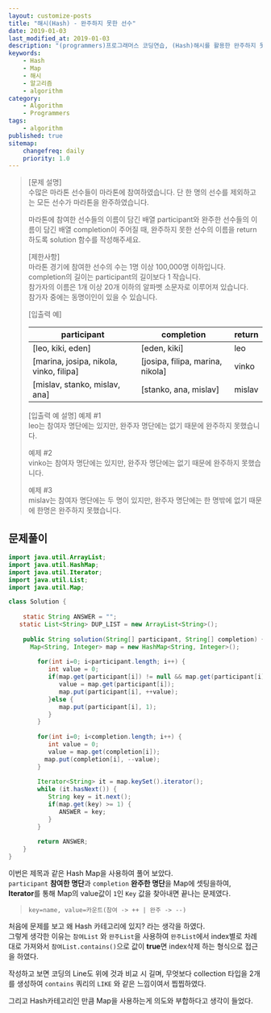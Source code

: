 ```yaml
---
layout: customize-posts
title: "해시(Hash) - 완주하지 못한 선수"
date: 2019-01-03
last_modified_at: 2019-01-03
description: "(programmers)프로그래머스 코딩연습, (Hash)해시를 활용한 완주하지 못한 선수 찾기"
keywords:
    - Hash
    - Map
    - 해시
    - 알고리즘
    - algorithm
category:
    - Algorithm
    - Programmers
tags:
    - algorithm
published: true
sitemap: 
    changefreq: daily
    priority: 1.0
---
```


>[문제 설명]  
>수많은 마라톤 선수들이 마라톤에 참여하였습니다. 단 한 명의 선수를 제외하고는 모든 선수가 마라톤을 완주하였습니다.  
>
>마라톤에 참여한 선수들의 이름이 담긴 배열 participant와 완주한 선수들의 이름이 담긴 배열 completion이 주어질 때, 완주하지 못한 선수의 이름을 return 하도록 solution 함수를 작성해주세요.  
>
>[제한사항]  
>마라톤 경기에 참여한 선수의 수는 1명 이상 100,000명 이하입니다.  
>completion의 길이는 participant의 길이보다 1 작습니다.  
>참가자의 이름은 1개 이상 20개 이하의 알파벳 소문자로 이루어져 있습니다.  
>참가자 중에는 동명이인이 있을 수 있습니다.  
>
>[입출력 예]  
>
>|participant|	completion|	return|
>|-----------|------------|-------|
>|[leo, kiki, eden]|	[eden, kiki]|	leo|
>|[marina, josipa, nikola, vinko, filipa]|	[josipa, filipa, marina, nikola]|	vinko|
>|[mislav, stanko, mislav, ana]	|[stanko, ana, mislav]|	mislav|
>
>[입출력 예 설명]
>예제 #1  
>leo는 참여자 명단에는 있지만, 완주자 명단에는 없기 때문에 완주하지 못했습니다.  
>
>예제 #2  
>vinko는 참여자 명단에는 있지만, 완주자 명단에는 없기 때문에 완주하지 못했습니다.  
>
>예제 #3  
>mislav는 참여자 명단에는 두 명이 있지만, 완주자 명단에는 한 명밖에 없기 때문에 한명은 완주하지 못했습니다.  

## 문제풀이

```java
import java.util.ArrayList;
import java.util.HashMap;
import java.util.Iterator;
import java.util.List;
import java.util.Map;

class Solution {
    
    static String ANSWER = "";
   static List<String> DUP_LIST = new ArrayList<String>();
    
    public String solution(String[] participant, String[] completion) {
      Map<String, Integer> map = new HashMap<String, Integer>();
     
        for(int i=0; i<participant.length; i++) {
           int value = 0;
           if(map.get(participant[i]) != null && map.get(participant[i]) > 0) {
              value = map.get(participant[i]);
              map.put(participant[i], ++value);
           }else {
              map.put(participant[i], 1);
           }
        }
        
        for(int i=0; i<completion.length; i++) {
           int value = 0;
           value = map.get(completion[i]);
          map.put(completion[i], --value);
        }
     
        Iterator<String> it = map.keySet().iterator();
        while (it.hasNext()) {
           String key = it.next();
           if(map.get(key) >= 1) {
              ANSWER = key;
           }
        }
              
        return ANSWER;
    }
}
```

이번은 제목과 같은 Hash Map을 사용하여 풀어 보았다.  
```participant``` **참여한 명단**과 ```completion``` **완주한 명단**을 Map에 셋팅을하여,  
**Iterator**를 통해 Map의 value값이 ```1```인 ```Key``` 값을 찾아내면 끝나는 문제였다.  
>```key=name, value=카운트(참여 -> ++ | 완주 -> --)```  

처음에 문제를 보고 왜 Hash 카테고리에 있지? 라는 생각을 하였다.  
그렇게 생각한 이유는 ```참여List``` 와 ```완주List```을 사용하여 ```완주List```에서 index별로 차례대로 가져와서 ```참여List.contains()```으로 값이 **true**면 index삭제 하는 형식으로 접근을 하였다.  

작성하고 보면 코딩의 Line도 위에 것과 비교 시 길며, 무엇보다 collection 타입을 2개를 생성하여 ```contains``` 쿼리의 ```LIKE``` 와 같은 느낌이여서 찝찝하였다.  

그리고 Hash카테고리인 만큼 Map을 사용하는게 의도와 부합하다고 생각이 들었다.  

